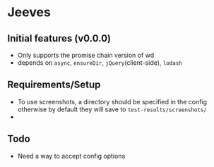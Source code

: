 Jeeves
======


## Initial features (v0.0.0)
  - Only supports the promise chain version of wd
  - depends on `async`, `ensureDir`, `jQuery`(client-side), `lodash`


## Requirements/Setup
  - To use screenshots, a directory should be specified in the config otherwise by default they will save to `test-results/screenshots/`
  -


## Todo
  - Need a way to accept config options
